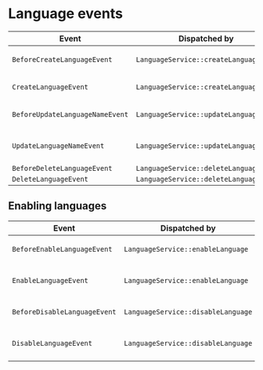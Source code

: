 # Language events

| Event | Dispatched by | Properties |
|---|---|---|
|`BeforeCreateLanguageEvent`|`LanguageService::createLanguage`|`LanguageCreateStruct $languageCreateStruct`</br>`Language|null $language`|
|`CreateLanguageEvent`|`LanguageService::createLanguage`|`Language $language`</br>`LanguageCreateStruct $languageCreateStruct`|
|`BeforeUpdateLanguageNameEvent`|`LanguageService::updateLanguageName`|`Language $language`</br>`string $newName`</br>`Language|null $updatedLanguage`|
|`UpdateLanguageNameEvent`|`LanguageService::updateLanguageName`|`Language $updatedLanguage`</br>`Language $language`</br>`string $newName`|
|`BeforeDeleteLanguageEvent`|`LanguageService::deleteLanguage`|`Language $language`|
|`DeleteLanguageEvent`|`LanguageService::deleteLanguage`|`Language $language`|

## Enabling languages

| Event | Dispatched by | Properties |
|---|---|---|
|`BeforeEnableLanguageEvent`|`LanguageService::enableLanguage`|`Language $language`</br>`Language|null $enabledLanguage`|
|`EnableLanguageEvent`|`LanguageService::enableLanguage`|`Language $enabledLanguage`</br>`Language $language`|
|`BeforeDisableLanguageEvent`|`LanguageService::disableLanguage`|`Language $language`</br>`Language|null $disabledLanguage`|
|`DisableLanguageEvent`|`LanguageService::disableLanguage`|`Language $disabledLanguage`</br>`Language $language`|
